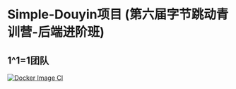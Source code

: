 # Simple-Douyin项目 (第六届字节跳动青训营-后端进阶班)

## 1^1=1团队

[![Docker Image CI](https://github.com/jscblack/simple-douyin/actions/workflows/docker-image.yml/badge.svg?branch=master)](https://github.com/jscblack/simple-douyin/actions/workflows/docker-image.yml)
